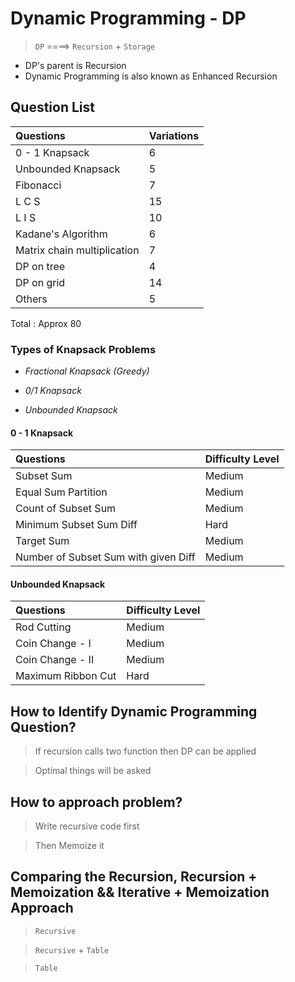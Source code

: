 # Dynamic Programming - DP #

> `DP` ====> `Recursion` + `Storage`

* DP's parent is Recursion
* Dynamic Programming is also known as Enhanced Recursion

## Question List ##

| Questions                   | Variations |
|:----------------------------|:-----------|
| 0 - 1 Knapsack              | 6          |
| Unbounded Knapsack          | 5          |
| Fibonacci                   | 7          |
| L C S                       | 15         |
| L I S                       | 10         |
| Kadane's Algorithm          | 6          |
| Matrix chain multiplication | 7          |
| DP on tree                  | 4          |
| DP on grid                  | 14         |
| Others                      | 5          |

Total : Approx 80

### Types of Knapsack Problems ###
* *Fractional Knapsack (Greedy)*

* *0/1 Knapsack*

* *Unbounded Knapsack*

#### 0 - 1 Knapsack ####
| Questions                            | Difficulty Level |
|:-------------------------------------|:-----------------|
| Subset Sum                           | Medium           |
| Equal Sum Partition                  | Medium           |
| Count of Subset Sum                  | Medium           |
| Minimum Subset Sum Diff              | Hard             |
| Target Sum                           | Medium           |
| Number of Subset Sum with given Diff | Medium           |

#### Unbounded Knapsack ####
| Questions                            | Difficulty Level |
|:-------------------------------------|:-----------------|
| Rod Cutting                          | Medium           |
| Coin Change - I                      | Medium           |
| Coin Change - II                     | Medium           |
| Maximum Ribbon Cut                   | Hard             |


## How to Identify Dynamic Programming Question? ##

> If recursion calls two function then DP can be applied 

> Optimal things will be asked

## How to approach problem? ##

> Write recursive code first

> Then Memoize it

## Comparing the Recursion, Recursion + Memoization && Iterative + Memoization Approach

> `Recursive` 

> `Recursive` + `Table`

> `Table`

